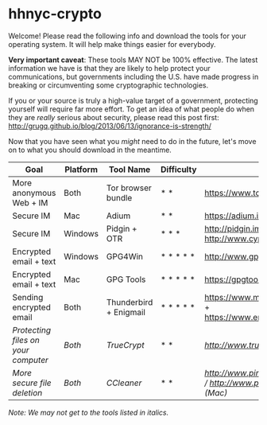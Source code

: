 hhnyc-crypto
============

Welcome! Please read the following info and download the tools for your operating system. It will help make things easier for everybody.

**Very important caveat**: These tools MAY NOT be 100% effective. The latest information we have is that they are likely to help protect your communications, but governments including the U.S. have made progress in breaking or circumventing some cryptographic technologies.

If you or your source is truly a high-value target of a government, protecting yourself will require far more effort. To get an idea of what people do when they are *really* serious about security, please read this post first: http://grugq.github.io/blog/2013/06/13/ignorance-is-strength/

Now that you have seen what you *might* need to do in the future, let's move on to what you should download in the meantime. 

Goal |	Platform	| Tool Name | Difficulty | Where To Find It
---- | ---------- | --------- | ---------- | ----------------
More anonymous Web + IM	| Both | Tor browser bundle | * * | https://www.torproject.org/ 
Secure IM | Mac | Adium | * * | https://adium.im/
Secure IM | Windows | Pidgin + OTR | * * * | http://pidgin.im/ + http://www.cypherpunks.ca/otr/
Encrypted email + text | Windows | GPG4Win | * * * * * | http://www.gpg4win.org/ 
Encrypted email + text | Mac | GPG Tools | * * * * * | https://gpgtools.org/
Sending encrypted email | Both | Thunderbird + Enigmail | * * * * * | https://www.mozilla.org/en-US/thunderbird/ + https://www.enigmail.net/download/index.php
*Protecting files on your computer* | *Both* | *TrueCrypt* | * * | *http://www.truecrypt.org/downloads*
*More secure file deletion* | *Both* | *CCleaner* | * * | *http://www.piriform.com/ccleaner (Windows) / http://www.piriform.com/mac/ccleaner (Mac)*


*Note: We may not get to the tools listed in italics.*
